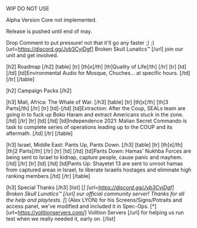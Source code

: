


WIP DO NOT USE

Alpha Version Core not implemented.

Release is pushed until end of may.

Drop Comment to put pressure! not that it'll go any faster ;) ;)
[url=https://discord.gg/Jyb3CyjDgf] Broken Skull Lunatics™ [/url] join our unit and get involved.

[h2] Roadmap [/h2]
[table]
    [tr] [th]x[/th] [th]Quality of Life[/th] [/tr]
    [tr] [td] [/td] [td]Environmental Audio for Mosque, Chuches... at specific hours. [/td] [/tr]
[/table]


[h2] Campaign Packs [/h2]

[h3] Mali, Africa: The Whale of War. [/h3]
[table]
    [tr] [th]x[/th] [th]3 Parts[/th] [/tr]
    [tr] [td]-[/td] [td]Extraction: After the Coup, SEALs team are going in to fuck up Boko Haram and extract Americans stuck in the zone.[/td] [/tr]
    [tr] [td] [/td] [td]Independence 2021: Malian Secret Commando is task to complete series of operations leading up to the COUP and its aftermath. [/td] [/tr]
[/table]

[h3] Israel, Middle East: Pants Up, Pants Down. [/h3]
[table]
    [tr] [th]x[/th] [th]2 Parts[/th] [/tr]
    [tr] [td] [/td] [td]Pants Down: Hamas' Nukhba Forces are being sent to Israel to kidnap, capture people, cause panic and mayhem. [/td] [/tr]
    [tr] [td] [/td] [td]Pants Up: Shayetet 13 are sent to unroot hamas from captured areas in Israel, to liberate Israelis hostages and eliminate high ranking members.[/td] [/tr]
[/table]

[h3] Special Thanks [/h3]
[list]
    [*] [url=https://discord.gg/Jyb3CyjDgf] Broken Skull Lunatics™ [/url] our official community server! Thanks for all the help and playtests.
    [*] (Alex LYON) for his Screens/Signs/Potraits and access panel, we've modified and included it in Spec-Ops.
    [*] [url=https://volitionservers.com/] Volition Servers [/url] for helping us run test when we really needed it, early on.
[/list]